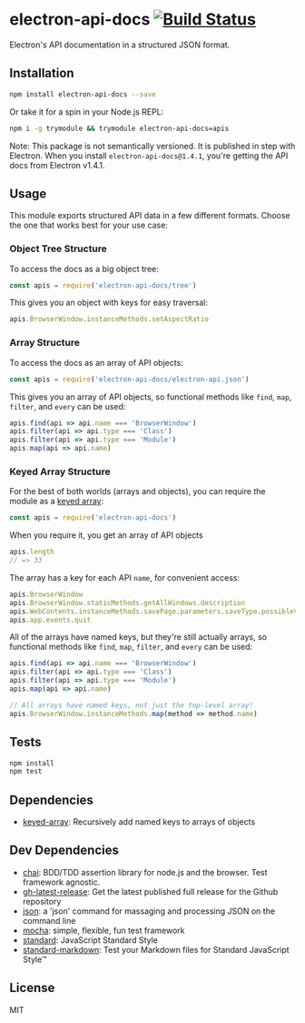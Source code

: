 # electron-api-docs [![Build Status](https://travis-ci.org/electron/electron-api-docs.svg?branch=master)](https://travis-ci.org/electron/electron-api-docs)

Electron's API documentation in a structured JSON format.

## Installation

```sh
npm install electron-api-docs --save
```

Or take it for a spin in your Node.js REPL:

```sh
npm i -g trymodule && trymodule electron-api-docs=apis
```

Note: This package is not semantically versioned. It is published in step with
Electron. When you install `electron-api-docs@1.4.1`, you're getting the API
docs from Electron v1.4.1.

## Usage

This module exports structured API data in a few different formats. Choose
the one that works best for your use case:

### Object Tree Structure

To access the docs as a big object tree:

```js
const apis = require('electron-api-docs/tree')
```

This gives you an object with keys for easy traversal:

```js
apis.BrowserWindow.instanceMethods.setAspectRatio
```

### Array Structure

To access the docs as an array of API objects:

```js
const apis = require('electron-api-docs/electron-api.json')
```

This gives you an array of API objects, so functional methods like `find`,
`map`, `filter`, and `every` can be used:

```js
apis.find(api => api.name === 'BrowserWindow')
apis.filter(api => api.type === 'Class')
apis.filter(api => api.type === 'Module')
apis.map(api => api.name)
```

### Keyed Array Structure

For the best of both worlds (arrays and objects), you can require the module
as a [keyed array](https://github.com/zeke/keyed-array):

```js
const apis = require('electron-api-docs')
```

When you require it, you get an array of API objects

```js
apis.length
// => 33
```

The array has a key for each API `name`, for convenient access:

```js
apis.BrowserWindow
apis.BrowserWindow.staticMethods.getAllWindows.description
apis.WebContents.instanceMethods.savePage.parameters.saveType.possibleValues
apis.app.events.quit
```

All of the arrays have named keys, but they're still actually arrays, so
functional methods like `find`, `map`, `filter`, and `every` can be used:

```js
apis.find(api => api.name === 'BrowserWindow')
apis.filter(api => api.type === 'Class')
apis.filter(api => api.type === 'Module')
apis.map(api => api.name)

// All arrays have named keys, not just the top-level array!
apis.BrowserWindow.instanceMethods.map(method => method.name)
```

## Tests

```sh
npm install
npm test
```

## Dependencies

- [keyed-array](https://github.com/zeke/keyed-array): Recursively add named keys to arrays of objects

## Dev Dependencies

- [chai](https://github.com/chaijs/chai): BDD/TDD assertion library for node.js and the browser. Test framework agnostic.
- [gh-latest-release](https://github.com/shinnn/gh-latest-release): Get the latest published full release for the Github repository
- [json](https://github.com/trentm/json): a &#39;json&#39; command for massaging and processing JSON on the command line
- [mocha](https://github.com/mochajs/mocha): simple, flexible, fun test framework
- [standard](https://github.com/feross/standard): JavaScript Standard Style
- [standard-markdown](https://github.com/zeke/standard-markdown): Test your Markdown files for Standard JavaScript Style™


## License

MIT
